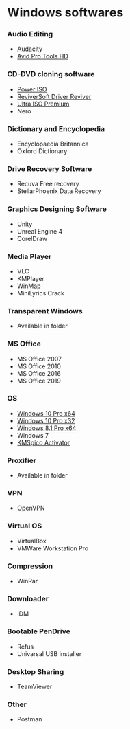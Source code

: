 # Windows softwares
### Audio Editing
 * [Audacity](https://www.bicfic.com/audacity-crack-full/)
 * [Avid Pro Tools HD](http://www.vstcrack.com/pro-tools-hd-12-5-win/)
### CD-DVD cloning software 
 * [Power ISO]()
 * [ReviverSoft Driver Reviver]()
 * [Ultra ISO Premium]()
 * Nero
### Dictionary and Encyclopedia
 * Encyclopaedia Britannica
 * Oxford Dictionary
### Drive Recovery Software
 * Recuva Free recovery
 * StellarPhoenix Data Recovery
### Graphics Designing Software
 * Unity
 * Unreal Engine 4
 * CorelDraw
### Media Player
 * VLC
 * KMPlayer
 * WinMap
 * MiniLyrics Crack
### Transparent Windows
 * Available in folder
### MS Office
 * MS Office 2007
 * MS Office 2010
 * MS Office 2016
 * MS Office 2019
### OS
 * [Windows 10 Pro x64](https://www.1377x.to/torrent/4697396/Windows-10-Pro-en-US-v1909-x64-BiT-Activated-KBO/)
 * [Windows 10 Pro x32](https://www.1377x.to/torrent/1284418/Microsoft-Windows-10-PRO-FULL-x86-Sep-2015-TechTools/)
 * [Windows 8.1 Pro x64](https://www.1377x.to/torrent/4051625/Windows-8-1-Pro-x64-October-2019-Pre-Activated-FileRiver/)
 * Windows 7
 * [KMSpico Activator](https://www.1377x.to/torrent/1341251/KMSpico-10-1-8-FINAL-Portable-Office-and-Windows-10-Activator-TechTools/)
### Proxifier
 * Available in folder
### VPN
 * OpenVPN
### Virtual OS
 * VirtualBox
 * VMWare Workstation Pro
### Compression
 * WinRar
### Downloader
 * IDM
### Bootable PenDrive
 * Refus
 * Univarsal USB installer
### Desktop Sharing
 * TeamViewer
### Other
 * Postman

 
